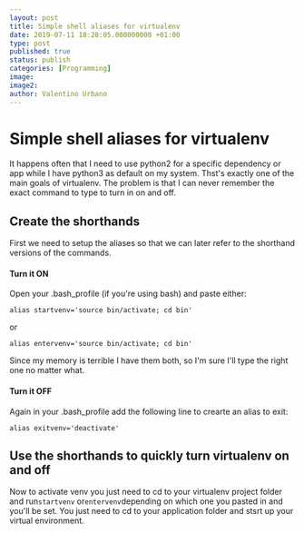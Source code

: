 ```yaml
---
layout: post
title: Simple shell aliases for virtualenv
date: 2019-07-11 18:28:05.000000000 +01:00
type: post
published: true
status: publish
categories: [Programming]
image:
image2:
author: Valentino Urbano
---
```


<!-- 2015-03-25-simple shell aliases - start and exit virtualenv.txt -->

# Simple shell aliases for virtualenv

It happens often that I need to use python2 for a specific dependency or app while I have python3 as default on my system. Thst's exactly one of the main goals of virtualenv. The problem is that I can never remember the exact command to type to turn in on and off.

## Create the shorthands

First we need to setup the aliases so that we can later refer to the shorthand versions of the commands.

#### Turn it ON

Open your .bash_profile (if you're using bash) and paste either:

```
alias startvenv='source bin/activate; cd bin'
```

or

```
alias entervenv='source bin/activate; cd bin'
```

Since my memory is terrible I have them both, so I'm sure I'll type the right one no matter what.

#### Turn it OFF

Again in your .bash_profile add the following line to crearte an alias to exit:

```
alias exitvenv='deactivate'

```

## Use the shorthands to quickly turn virtualenv on and off

Now to activate venv you just need to cd to your virtualenv project folder and run`startvenv` or`entervenv`depending on which one you pasted in and you'll be set. You just need to cd to your application folder and stsrt up your virtual environment.
